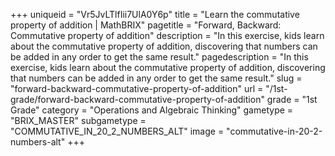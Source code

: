 +++
uniqueid = "Vr5JvLTlfIii7UlA0Y6p"
title = "Learn the commutative property of addition | MathBRIX"
pagetitle = "Forward, Backward: Commutative property of addition"
description = "In this exercise, kids learn about the commutative property of addition, discovering that numbers can be added in any order to get the same result."
pagedescription = "In this exercise, kids learn about the commutative property of addition, discovering that numbers can be added in any order to get the same result."
slug = "forward-backward-commutative-property-of-addition"
url = "/1st-grade/forward-backward-commutative-property-of-addition"
grade = "1st Grade"
category = "Operations and Algebraic Thinking"
gametype = "BRIX_MASTER"
subgametype = "COMMUTATIVE_IN_20_2_NUMBERS_ALT"
image = "commutative-in-20-2-numbers-alt"
+++